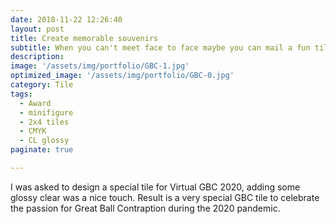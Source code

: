 ```yaml
---
date: 2018-11-22 12:26:40
layout: post
title: Create memorable souvenirs
subtitle: When you can't meet face to face maybe you can mail a fun tile!
description:
image: '/assets/img/portfolio/GBC-1.jpg'
optimized_image: '/assets/img/portfolio/GBC-0.jpg'
category: Tile
tags:
  - Award
  - minifigure
  - 2x4 tiles
  - CMYK
  - CL glossy
paginate: true

---
```

I was asked to design a special tile for Virtual GBC 2020, adding some glossy clear was a nice touch. Result is a very special GBC tile to celebrate the passion for Great Ball Contraption during the 2020 pandemic.


